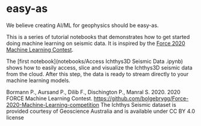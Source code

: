 # easy-as
We believe creating AI/ML for geophysics should be easy-as.

This is a series of tutorial notebooks that demonstrates how to get started doing machine learning on seismic data.  It is inspired by the [Force 2020 Machine Learning Contest](https://xeek.ai/challenges/force-seismic/overview).

The [first notebook](notebooks/Access Ichthys3D Seismic Data
.ipynb) shows how to easily access, slice and visualize the Ichthys3D seismic data from the cloud.  After this step, the data is ready to stream directly to your machine learning models.
 

Bormann P., Aursand P., Dilib F., Dischington P., Manral S. 2020. 2020 FORCE Machine Learning Contest. https://github.com/bolgebrygg/Force-2020-Machine-Learning-competition
The Ichthys Seismic dataset is provided courtesy of Geoscience Australia and is available under CC BY 4.0 license
